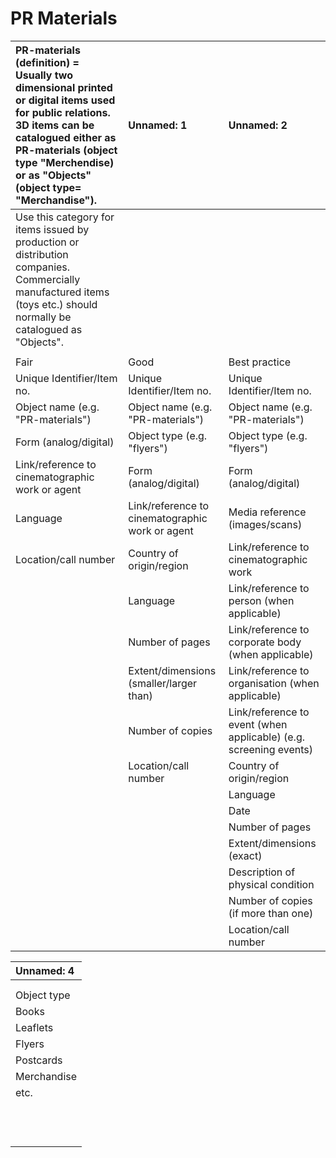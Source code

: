 
# PR Materials

| PR-materials (definition) =  Usually two dimensional printed or digital items used for public relations. 3D items can be catalogued either as PR-materials (object type "Merchendise) or as "Objects"  (object type= "Merchandise").   | Unnamed: 1                                      | Unnamed: 2                                                        |
|:---------------------------------------------------------------------------------------------------------------------------------------------------------------------------------------------------------------------------------------|:------------------------------------------------|:------------------------------------------------------------------|
| Use this category for items issued by production or distribution companies. Commercially manufactured items (toys etc.) should normally be catalogued as "Objects".                                                                    |                                                 |                                                                   |
|                                                                                                                                                                                                                                        |                                                 |                                                                   |
| Fair                                                                                                                                                                                                                                   | Good                                            | Best practice                                                     |
| Unique Identifier/Item no.                                                                                                                                                                                                             | Unique Identifier/Item no.                      | Unique Identifier/Item no.                                        |
| Object name (e.g. "PR-materials")                                                                                                                                                                                                      | Object name (e.g. "PR-materials")               | Object name (e.g. "PR-materials")                                 |
| Form (analog/digital)                                                                                                                                                                                                                  | Object type (e.g. "flyers")                     | Object type (e.g. "flyers")                                       |
| Link/reference to cinematographic work or agent                                                                                                                                                                                        | Form (analog/digital)                           | Form (analog/digital)                                             |
| Language                                                                                                                                                                                                                               | Link/reference to cinematographic work or agent | Media reference (images/scans)                                    |
| Location/call number                                                                                                                                                                                                                   | Country of origin/region                        | Link/reference to cinematographic work                            |
|                                                                                                                                                                                                                                        | Language                                        | Link/reference to person (when applicable)                        |
|                                                                                                                                                                                                                                        | Number of pages                                 | Link/reference to corporate body (when applicable)                |
|                                                                                                                                                                                                                                        | Extent/dimensions (smaller/larger than)         | Link/reference to organisation (when applicable)                  |
|                                                                                                                                                                                                                                        | Number of copies                                | Link/reference to event (when applicable) (e.g. screening events) |
|                                                                                                                                                                                                                                        | Location/call number                            | Country of origin/region                                          |
|                                                                                                                                                                                                                                        |                                                 | Language                                                          |
|                                                                                                                                                                                                                                        |                                                 | Date                                                              |
|                                                                                                                                                                                                                                        |                                                 | Number of pages                                                   |
|                                                                                                                                                                                                                                        |                                                 | Extent/dimensions (exact)                                         |
|                                                                                                                                                                                                                                        |                                                 | Description of physical condition                                 |
|                                                                                                                                                                                                                                        |                                                 | Number of copies (if more than one)                               |
|                                                                                                                                                                                                                                        |                                                 | Location/call number                                              |




| Unnamed: 4   |
|:-------------|
|              |
|              |
| Object type  |
| Books        |
| Leaflets     |
| Flyers       |
| Postcards    |
| Merchandise  |
| etc.         |
|              |
|              |
|              |
|              |
|              |
|              |
|              |
|              |
|              |
|              |
|              |
|              |